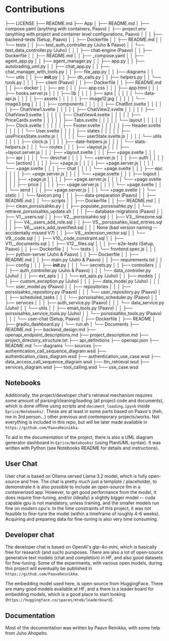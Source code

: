# Contributions



├── LICENSE
├── README.md
├── App
│   ├── README.md
│   ├── compose.yaml (anything with containers, Paavo)
│   ├── project.env (anything with project and container level configurations, Paavo)
│   │
│   ├── backend-tests (Setup, Paavo)
│   │   ├── Dockerfile
│   │   ├── README.md
│   │   └── tests
│   │       ├── test_auth_controller.py (Juho & Paavo)
│   │       └── test_data_controller.py (Juho)
│   │
│   ├── chat-engine (Paavo)
│   │   ├── Dockerfile
│   │   ├── README.md
│   │   ├── _compose.yaml
│   │   ├── agent_app.py
│   │   ├── agent_manager.py
│   │   ├── app.py
│   │   ├── autoloading_uml.py
│   │   ├── chat_app.py
│   │   ├── chat_manager_with_tools.py
│   │   ├── file_app.py
│   │   ├── diagrams
│   │   └── utils
│   │       ├── __init__.py
│   │       ├── db_calls.py
│   │       ├── helpers.py
│   │       └── tools.py
│   │
│   ├── client (Paavo)
│   │   ├── Dockerfile
│   │   ├── README.md
│   │   ├── docker
│   │   ├── src
│   │   │   ├── app.css
│   │   │   ├── app.html
│   │   │   ├── hooks.server.js
│   │   │   ├── lib
│   │   │   │   ├── apis
│   │   │   │   │   └── data-api.js
│   │   │   │   ├── assets
│   │   │   │   │   ├── image12.jpg
│   │   │   │   │   └── image3.png
│   │   │   │   ├── components
│   │   │   │   │   ├── ChatBot.svelte
│   │   │   │   │   ├── ChatView1.svelte
│   │   │   │   │   ├── ChatView2.svelte
│   │   │   │   │   ├── ChatView3.svelte
│   │   │   │   │   ├── ChatView4.svelte
│   │   │   │   │   ├── PriceCards.svelte
│   │   │   │   │   ├── Tabs.svelte
│   │   │   │   │   └── layout
│   │   │   │   │       ├── Clock.svelte
│   │   │   │   │       ├── Footer.svelte
│   │   │   │   │       ├── Header.svelte
│   │   │   │   │       └── User.svelte
│   │   │   │   ├── states
│   │   │   │   │   ├── usePricesState.svelte.js
│   │   │   │   │   └── userState.svelte.js
│   │   │   │   └── utils
│   │   │   │       ├── clock.js
│   │   │   │       ├── date-helpers.js
│   │   │   │       └── stats-helpers.js
│   │   │   └── routes
│   │   │       ├── +layout.js
│   │   │       ├── +layout.server.js
│   │   │       ├── +layout.svelte
│   │   │       ├── +page.svelte
│   │   │       ├── api
│   │   │       │   └── devchat
│   │   │       │       └── +server.js
│   │   │       ├── auth
│   │   │       │   └── [action]
│   │   │       │       ├── +page.js
│   │   │       │       ├── +page.server.js
│   │   │       │       └── +page.svelte
│   │   │       ├── chat
│   │   │       │   └── +page.svelte
│   │   │       ├── epc
│   │   │       │   ├── +page.server.js
│   │   │       │   └── +page.svelte
│   │   │       ├── logout
│   │   │       │   ├── +page.js
│   │   │       │   ├── +page.server.js
│   │   │       │   └── +page.svelte
│   │   │       ├── price
│   │   │       │   ├── +page.server.js
│   │   │       │   └── +page.svelte
│   │   │       └── send
│   │   │           ├── +page.server.js
│   │   │           └── +page.svelte
│   │   └── static
│   │       └── favicon.png
│   │
│   ├── data-preparation (Paavo)
│   │   ├── README.md
│   │   └── scripts
│   │       ├── Dockerfile
│   │       ├── README.md
│   │       ├── clean_porssisahko.py
│   │       ├── populate_porssisahko.py
│   │       └── retrieve_porssisahko_update.sh
│   │
│   ├── database-migrations (Paavo)
│   │   ├── V1__users.sql
│   │   ├── V2__porssisahko.sql
│   │   ├── V3__timezone.sql
│   │   ├── V4__users_add_role.sql
│   │   ├── V5__porssisahko_load_entries.sql
│   │   ├── V6__users_add_isverified.sql
│   │   │   None (bad version naming -- accidentally missed V7)
│   │   ├── V8__extension_vector.sql
│   │   └── V9__code.sql
│   │   ├── V10__code_constraint.sql
│   │   ├── V11__documents.sql
│   │   ├── V12__files.sql
│   │
│   ├── e2e-tests (Setup, Paavo)
│   │   ├── Dockerfile
│   │   └── tests
│   │       └── frontend.spec.js
│   │
│   ├── python-server (Juho & Paavo)
│   │   ├── Dockerfile
│   │   ├── README.md
│   │   ├── main.py (Juho & Paavo)
│   │   ├── requirements.txt
│   │   ├── config
│   │   │   ├── __init__.py
│   │   │   └── secrets.py
│   │   ├── controllers
│   │   │   ├── auth_controller.py (Juho & Paavo)
│   │   │   └── data_controller.py (Juho)
│   │   ├── ext_apis
│   │   │   └── ext_apis.py (Juho)
│   │   ├── models
│   │   │   ├── custom_exception.py (Juho)
│   │   │   ├── data_model.py (Juho)
│   │   │   └── user_model.py (Paavo)
│   │   ├── repositories
│   │   │   ├── porssisahko_repository.py (Paavo)
│   │   │   └── user_repository.py (Paavo)
│   │   ├── scheduled_tasks
│   │   │   └── porssisahko_scheduler.py (Paavo)
│   │   ├── services
│   │   │   ├── auth_service.py (Paavo)
│   │   │   └── data_service.py (Juho)
│   │   └── utils
│   │       ├── email_tools.py (Paavo)
│   │       ├── porssisahko_service_tools.py (Juho)
│   │       └── porssisahko_tools.py (Paavo)
│   │
│   └── user-chat (Setup, Paavo)
│       ├── Dockerfile
│       ├── README
│       ├── gradio_dashboard.py
│       └── run.sh
│
└── Documents
    ├── README.md
    ├── backend_design.md
    ├── openapi_endpoint_descriptions.md
    ├── project_description.md
    ├── project_directory_structure.txt
    ├── api_definitions
        ├── openapi.json
        ├── README.md
    └── diagrams
        └── sources
            ├── authentication_call_sequence_diagram.wsd
            ├── authentication_class_diagram.wsd
            ├── authentication_use_case.wsd
            ├── data_access_call_sequence_diagram.wsd
            ├── llm_retrieval.wsd
            ├── services_diagram.wsd
            ├── tool_calling.wsd
            └── use_case.wsd


## Notebooks

Additionally, the project/developer chat's retrieval mechanism requires some amount of parsing/cleaning/loading (all project code and documents), which is done offline using scripts and `document_loading.ipynb` inside `Eprice/Notebooks/`. These are at least in some parts based on Paavo's (heh, me in 3rd person...) other previous and contemporary projects/works. Not everything is included in this repo, but will be later made available in `https://github.com/PaavoReinikka`. 

To aid in the documentation of the project, there is also a UML diagram generator dashboard in `Eprice/Notebooks/` (using PlantUML syntax). It was written with Python (see Notebooks README for details and instructions).

## User Chat

User chat is based on Ollama served Llama 3.2 model, which is fully open-source and free. The chat is pretty much just a template / placeholder, to demonstrate it is also possible to include an open-source llm in a containerized app. However, to get good performance from the model, it does require fine-tuning, and/or (ideally) a slightly bigger model -- cuda capable gpu is not mandatory, unless training, and the smaller models run fine on modern cpu's. In the time constraints of this project, it was not feasible to fine-tune the model (within a timeframe of roughly 4-6 weeks). Acquiring and preparing data for fine-tuning is also very time consuming.

## Developer chat

The developer chat is based on OpenAI's gtp-4o-mini, which is basically free for research (and such) pursposes. There are also a lot of open-source generative text models (chat and completion) in HF, and also good datasets for fine-tuning. Some of the experiments, with various open models, during this project will eventually be published in `https://github.com/PaavoReinikka`.

The embedding model used here, is open-source from HuggingFace. There are many good models available at HF, and a there is a leader board for embedding models, which is a good place to start looking (`https://huggingface.co/spaces/mteb/leaderboard`).

## Documentation

Most of the documentation was written by Paavo Reinikka, with some help from Juho Ahopelto.

